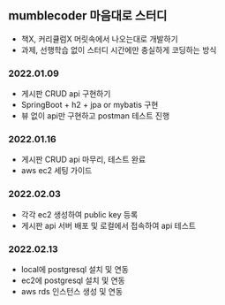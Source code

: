 ## mumblecoder 마음대로 스터디
- 책X, 커리큘럼X 머릿속에서 나오는대로 개발하기
- 과제, 선행학습 없이 스터디 시간에만 충실하게 코딩하는 방식

### 2022.01.09
- 게시판 CRUD api 구현하기
- SpringBoot + h2 + jpa or mybatis 구현
- 뷰 없이 api만 구현하고 postman 테스트 진행

### 2022.01.16
- 게시판 CRUD api 마무리, 테스트 완료
- aws ec2 세팅 가이드

### 2022.02.03
- 각각 ec2 생성하여 public key 등록
- 게시판 api 서버 배포 및 로컬에서 접속하여 api 테스트

### 2022.02.13
- local에 postgresql 설치 및 연동
- ec2에 postgresql 설치 및 연동
- aws rds 인스턴스 생성 및 연동
